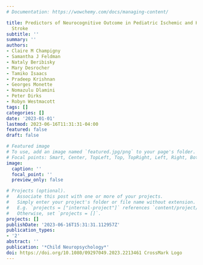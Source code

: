 ```yaml
---
# Documentation: https://wowchemy.com/docs/managing-content/

title: Predictors of Neurocognitive Outcome in Pediatric Ischemic and Hemorrhagic
  Stroke
subtitle: ''
summary: ''
authors:
- Claire M Champigny
- Samantha J Feldman
- Nataly Beribisky
- Mary Desrocher
- Tamiko Isaacs
- Pradeep Krishnan
- Georges Monette
- Nomazulu Dlamini
- Peter Dirks
- Robyn Westmacott
tags: []
categories: []
date: '2023-01-01'
lastmod: 2023-06-16T11:31:31-04:00
featured: false
draft: false

# Featured image
# To use, add an image named `featured.jpg/png` to your page's folder.
# Focal points: Smart, Center, TopLeft, Top, TopRight, Left, Right, BottomLeft, Bottom, BottomRight.
image:
  caption: ''
  focal_point: ''
  preview_only: false

# Projects (optional).
#   Associate this post with one or more of your projects.
#   Simply enter your project's folder or file name without extension.
#   E.g. `projects = ["internal-project"]` references `content/project/deep-learning/index.md`.
#   Otherwise, set `projects = []`.
projects: []
publishDate: '2023-06-16T15:31:31.112957Z'
publication_types:
- '2'
abstract: ''
publication: '*Child Neuropsychology*'
doi: https://doi.org/10.1080/09297049.2023.2213461 CrossMark Logo
---
```

